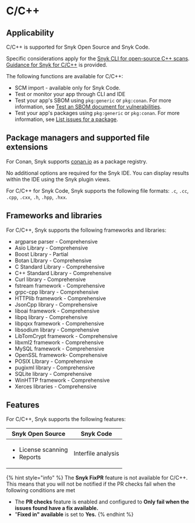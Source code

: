 # C/C++

## Applicability

C/C++ is supported for Snyk Open Source and Snyk Code.

Specific considerations apply for the [Snyk CLI for open-source C++ scans](snyk-cli-for-open-source-c++-scans.md). [Guidance for Snyk for C/C++](guidance-for-snyk-for-c-c++.md) is provided.

The following functions are available for C/C++:

* SCM import - available only for Snyk Code.
* Test or monitor your app through CLI and IDE
* Test your app's SBOM using `pkg:generic` or `pkg:conan`. For more information, see [Test an SBOM document for vulnerabilities](../../snyk-api/using-specific-snyk-apis/sbom-apis/rest-api-endpoint-test-an-sbom-document-for-vulnerabilities.md).
* Test your app's packages using `pkg:generic` or `pkg:conan`. For more information, see [List issues for a package](../../snyk-api/using-specific-snyk-apis/issues-list-issues-for-a-package.md).

## Package managers and supported file extensions

For Conan, Snyk supports [conan.io](https://conan.io/center) as a package registry.&#x20;

No additional options are required for the Snyk IDE. You can display results within the IDE using the Snyk plugin views.

For C/C++ for Snyk Code, Snyk supports the following file formats: `.c`, `.cc`, `.cpp`, `.cxx`, `.h`, `.hpp`, `.hxx`.

## Frameworks and libraries

For C/C++, Snyk supports the following frameworks and libraries:

* argparse parser - Comprehensive
* Asio Library - Comprehensive
* Boost Library - Partial
* Botan LIbrary - Comprehensive
* C Standard Library - Comprehensive
* C++ Standard Library - Comprehensive
* Curl library - Comprehensive
* fstream framework - Comprehensive
* grpc-cpp library - Comprehensive
* HTTPlib framework - Comprehensive
* JsonCpp library - Comprehensive
* liboai framework - Comprehensive
* libpq library - Comprehensive
* libpqxx framework - Comprehensive
* libsodium library - Comprehensive
* LibTomCrypt framework - Comprehensive
* libxml2 framework - Comprehensive
* MySQL framework - Comprehensive
* OpenSSL framework- Comprehensive
* POSIX LIbrary - Comprehensive
* pugixml library - Comprehensive
* SQLite library - Comprehensive
* WinHTTP framework - Comprehensive
* Xerces libraries - Comprehensive

## Features

&#x20;For C/C++, Snyk supports the following features:

| Snyk Open Source                                   | Snyk Code          |
| -------------------------------------------------- | ------------------ |
| <ul><li>License scanning</li><li>Reports</li></ul> | Interfile analysis |

{% hint style="info" %}
The **Snyk FixPR** feature is not available for C/C++. This means that you will not be notified if the PR checks fail when the following conditions are met

* The **PR checks** feature is enabled and configured to **Only fail when the issues found have a fix available.**
* "**Fixed in" available** is set to **Yes.**
{% endhint %}

